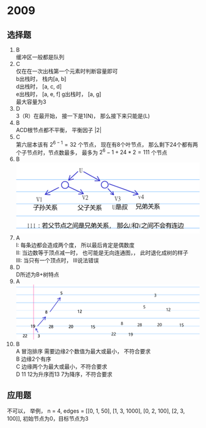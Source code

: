 # 2009
## 选择题
1. B  
缓冲区一般都是队列
1. C  
仅在在一次出栈第一个元素时判断容量即可   
b出栈时， 栈内[a, b]  
d出栈时， [a, c, d]  
e出栈时， [a, e, f]
g出栈时， [a, g]  
最大容量为3
1. D  
3（R）在最开始， 接一下是1(N)， 那么接下来只能是(L)
1. B  
ACD根节点都不平衡， 平衡因子 $|2|$
1. C  
第六层本该有 $2^{6-1} = 32$ 个节点， 现在有8个叶节点， 那么剩下24个都有两个子节点时，节点数最多， 最多为 $2^6 - 1 + 24 * 2 = 111$ 个节点  
1. B  
![alt text](image.png)
1. A  
I: 每条边都会造成两个度， 所以最后肯定是偶数度  
II: 当边数等于顶点减一时， 也可能是无向连通图，， 此时退化成树的样子  
III: 当只有一个顶点时， III说法错误  
1. D  
D所述为B+树特点
1. A
![alt text](image-1.png)
1.  B  
A 冒泡排序 需要边缘2个数值为最大或最小， 不符合要求  
B 边缘2个有序  
C 边缘两个为最大或最小，不符合要求  
D 11 12为升序而13 7为降序，不符合要求
## 应用题
不可以， 举例， n = 4, edges = [[0, 1, 50], [1, 3, 1000], [0, 2, 100], [2, 3, 100]], 初始节点为0，目标节点为3